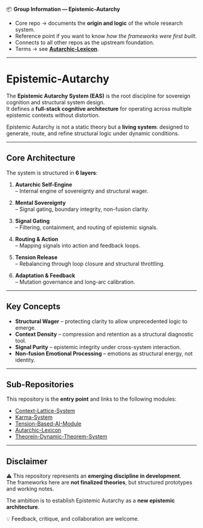 📦 **Group Information — Epistemic-Autarchy**

- Core repo → documents the **origin and logic** of the whole research system.  
- Reference point if you want to know *how the frameworks were first built*.  
- Connects to all other repos as the upstream foundation.  
- Terms → see **[Autarchic-Lexicon](../Autarchic-Lexicon)**.  
---

# Epistemic-Autarchy

The **Epistemic Autarchy System (EAS)** is the root discipline for sovereign cognition and structural system design.  
It defines a **full-stack cognitive architecture** for operating across multiple epistemic contexts without distortion.  

Epistemic Autarchy is not a static theory but a **living system**: designed to generate, route, and refine structural logic under dynamic conditions.

---

## Core Architecture
The system is structured in **6 layers**:

1. **Autarchic Self-Engine**  
   – Internal engine of sovereignty and structural wager.  

2. **Mental Sovereignty**  
   – Signal gating, boundary integrity, non-fusion clarity.  

3. **Signal Gating**  
   – Filtering, containment, and routing of epistemic signals.  

4. **Routing & Action**  
   – Mapping signals into action and feedback loops.  

5. **Tension Release**  
   – Rebalancing through loop closure and structural throttling.  

6. **Adaptation & Feedback**  
   – Mutation governance and long-arc calibration.  

---

## Key Concepts
- **Structural Wager** – protecting clarity to allow unprecedented logic to emerge.  
- **Context Density** – compression and retention as a structural diagnostic tool.  
- **Signal Purity** – epistemic integrity under cross-system interaction.  
- **Non-fusion Emotional Processing** – emotions as structural energy, not identity.  

---

## Sub-Repositories
This repository is the **entry point** and links to the following modules:

- [Context-Lattice-System](../Context-Lattice-System)  
- [Karma-System](../Karma-System)  
- [Tension-Based-AI-Module](../Tension-Based-AI-Module)  
- [Autarchic-Lexicon](../Autarchic-Lexicon)  
- [Theorein-Dynamic-Theorem-System](../Theorein-Dynamic-Theorem-System)  

---

## Disclaimer
⚠️ This repository represents an **emerging discipline in development**.  
The frameworks here are **not finalized theories**, but structured prototypes and working notes.  

The ambition is to establish Epistemic Autarchy as a **new epistemic architecture**.  

💡 Feedback, critique, and collaboration are welcome.
